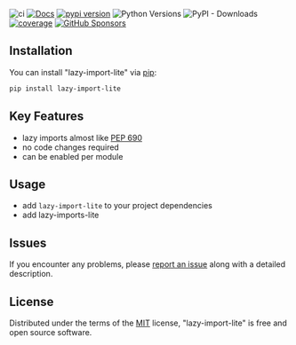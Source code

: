 <!-- -8<- [start:Header] -->


![ci](https://github.com/15r10nk/lazy-import-lite/actions/workflows/ci.yml/badge.svg?branch=main)
[![Docs](https://img.shields.io/badge/docs-mkdocs-green)](https://15r10nk.github.io/lazy-import-lite/)
[![pypi version](https://img.shields.io/pypi/v/lazy-import-lite.svg)](https://pypi.org/project/lazy-import-lite/)
![Python Versions](https://img.shields.io/pypi/pyversions/lazy-import-lite)
![PyPI - Downloads](https://img.shields.io/pypi/dw/lazy-import-lite)
[![coverage](https://img.shields.io/badge/coverage-100%25-blue)](https://15r10nk.github.io/lazy-import-lite/contributing/#coverage)
[![GitHub Sponsors](https://img.shields.io/github/sponsors/15r10nk)](https://github.com/sponsors/15r10nk)

<!-- -8<- [end:Header] -->

## Installation


You can install "lazy-import-lite" via [pip](https://pypi.org/project/pip/):

``` bash
pip install lazy-import-lite
```


## Key Features

- lazy imports almost like [PEP 690](https://peps.python.org/pep-0690)
- no code changes required
- can be enabled per module


## Usage

- add `lazy-import-lite` to your project dependencies
- add lazy-imports-lite


<!-- -8<- [start:Feedback] -->
## Issues

If you encounter any problems, please [report an issue](https://github.com/15r10nk/lazy-import-lite/issues) along with a detailed description.
<!-- -8<- [end:Feedback] -->

## License

Distributed under the terms of the [MIT](http://opensource.org/licenses/MIT) license, "lazy-import-lite" is free and open source software.
